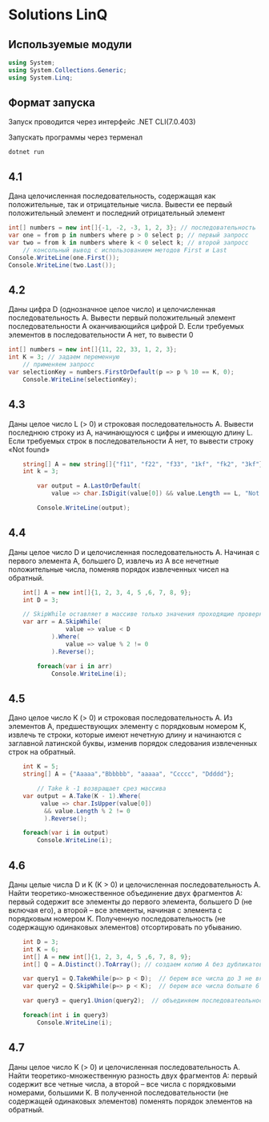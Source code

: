 # Solutions LinQ

## Используемые модули

```c#
using System;
using System.Collections.Generic;
using System.Linq;
 ```

## Формат запуска
Запуск проводится через интерфейс <a ref="https://learn.microsoft.com/ru-ru/dotnet/core/tools">.NET CLI(7.0.403)</a>

Запускать программы через терменал

```dotnet run```

## 4.1

Дана целочисленная последовательность, содержащая как положительные,
так и отрицательные числа. Вывести ее первый положительный элемент и
последний отрицательный элемент

```c#
int[] numbers = new int[]{-1, -2, -3, 1, 2, 3}; // последовательность
var one = from p in numbers where p > 0 select p; // первый запросс
var two = from k in numbers where k < 0 select k; // второй запросс
    // консольный вывод с использованием методов First и Last
Console.WriteLine(one.First());
Console.WriteLine(two.Last());
```

## 4.2

Даны цифра D (однозначное целое число) и целочисленная последовательность
A. Вывести первый положительный элемент последовательности A оканчивающийся цифрой D. Если требуемых элементов в последовательности A нет, то вывести 0

```c#
int[] numbers = new int[]{11, 22, 33, 1, 2, 3};
int K = 3; // задаем переменную
    // применяем запросс
var selectionKey = numbers.FirstOrDefault(p => p % 10 == K, 0);
    Console.WriteLine(selectionKey);
```

## 4.3

Даны целое число L (> 0) и строковая последовательность A. Вывести
последнюю строку из A, начинающуюся с цифры и имеющую длину L. Если требуемых
строк в последовательности A нет, то вывести строку «Not found»

```c#
    string[] A = new string[]{"f11", "f22", "f33", "1kf", "fk2", "3kf"};
    int k = 3;

        var output = A.LastOrDefault(
            value => char.IsDigit(value[0]) && value.Length == L, "Not found");

        Console.WriteLine(output);
```

## 4.4

Даны целое число D и целочисленная последовательность A. Начиная с первого
элемента A, большего D, извлечь из A все нечетные положительные числа, поменяв порядок
извлеченных чисел на обратный.

```c#
    int[] A = new int[]{1, 2, 3, 4, 5 ,6, 7, 8, 9};
    int D = 3;

    // SkipWhile оставляет в массиве только значения проходящие проверку
    var arr = A.SkipWhile(
                value => value < D
            ).Where(
                value => value % 2 != 0
            ).Reverse();

        foreach(var i in arr)
            Console.WriteLine(i);
```

## 4.5

Дано целое число K (> 0) и строковая последовательность A. Из элементов A,
предшествующих элементу с порядковым номером K, извлечь те строки, которые имеют
нечетную длину и начинаются с заглавной латинской буквы, изменив порядок следования
извлеченных строк на обратный.

```c#
    int K = 5;
    string[] A = {"Aaaaa","Bbbbbb", "aaaaa", "Ccccc", "Ddddd"};

        // Take k -1 возвращает срез массива
    var output = A.Take(K - 1).Where(
         value => char.IsUpper(value[0])
          && value.Length % 2 != 0
          ).Reverse();

    foreach(var i in output)
        Console.WriteLine(i);
```

## 4.6

Даны целые числа D и K (K > 0) и целочисленная последовательность A. Найти
теоретико-множественное объединение двух фрагментов A: первый содержит все элементы
до первого элемента, большего D (не включая его), а второй – все элементы, начиная с
элемента с порядковым номером K. Полученную последовательность (не содержащую
одинаковых элементов) отсортировать по убыванию.

```c#
    int D = 3;
    int K = 6;
    int[] A = new int[]{1, 2, 3, 4, 5 ,6, 7, 8, 9};
    int[] Q = A.Distinct().ToArray(); // создаем копию А без дубликатов

    var query1 = Q.TakeWhile(p=> p < D);  // берем все числа до 3 не включительно
    var query2 = Q.SkipWhile(p=> p < K);  // берем все числа больште 6 включительно

    var query3 = query1.Union(query2);  // объединяем последоватеольности 2 запросов

    foreach(int i in query3)
        Console.WriteLine(i);
```

## 4.7

Даны целое число K (> 0) и целочисленная последовательность A. Найти
теоретико-множественную разность двух фрагментов A: первый содержит все четные
числа, а второй – все числа с порядковыми номерами, большими K. В полученной
последовательности (не содержащей одинаковых элементов) поменять порядок элементов
на обратный.

```c#

```
